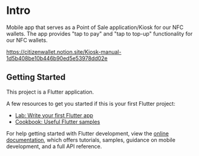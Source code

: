 # Intro
Mobile app that serves as a Point of Sale application/Kiosk for our NFC wallets. 
The app provides "tap to pay" and "tap to top-up" functionality for our NFC wallets.

https://citizenwallet.notion.site/Kiosk-manual-1d5b408be10b446b90ed5e53978dd02e

## Getting Started

This project is a Flutter application.

A few resources to get you started if this is your first Flutter project:

- [Lab: Write your first Flutter app](https://docs.flutter.dev/get-started/codelab)
- [Cookbook: Useful Flutter samples](https://docs.flutter.dev/cookbook)

For help getting started with Flutter development, view the
[online documentation](https://docs.flutter.dev/), which offers tutorials,
samples, guidance on mobile development, and a full API reference.

